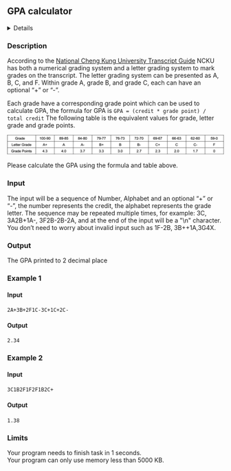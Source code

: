 ## GPA calculator
<details>
<summary>Details</summary>

Level: Hard  
Tags: If/else, Loop, Basic Types  
Problem ID: [Gi4unmdMp4B1](https://ckj.imslab.org/#/problems/Gi4unmdMp4B1)  
</details>

### Description
According to the [National Cheng Kung University Transcript Guide](https://reg-acad.ncku.edu.tw/var/file/41/1041/img/588/365938743.pdf) NCKU has both a numerical grading system and a letter grading system to mark grades on the transcript. The letter grading system can be presented as A, B, C, and F. Within grade A, grade B, and grade C, each can have an optional “+” or “-”.

Each grade have a corresponding grade point which can be used to calculate GPA, the formula for GPA is `GPA = (credit * grade point) / total credit` The following table is the equivalent values for grade, letter grade and grade points.

![gradetable.png](img/gradetable.png)



Please calculate the GPA using the formula and table above.


### Input
The input will be a sequence of Number, Alphabet and an optional “+” or “-”, the number represents the credit, the alphabet represents the grade letter. The sequence may be repeated multiple times, for example: 3C, 3A2B+1A-, 3F2B-2B-2A, and at the end of the input will be a  "\n" character. You don’t need to worry about invalid input such as 1F-2B, 3B++1A,3G4X.
### Output
The GPA printed to 2 decimal place

### Example 1
#### Input
```
2A+3B+2F1C-3C+1C+2C-

```
#### Output
```
2.34
```

### Example 2
#### Input
```
3C1B2F1F2F1B2C+

```
#### Output
```
1.38
```

### Limits
Your program needs to finish task in 1 seconds.  
Your program can only use memory less than 5000 KB.  

